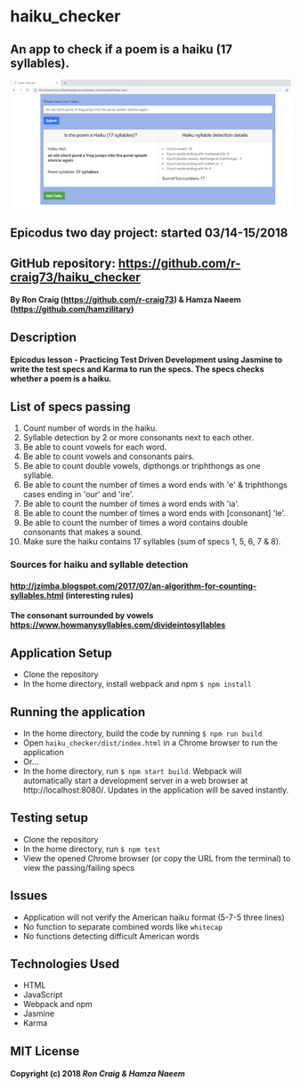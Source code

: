 # haiku_checker

## An app to check if a poem is a haiku (17 syllables).

<kbd><img src="./img/screen-shot.png" alt="Haiku Checker Screenshot"></kbd>

## Epicodus two day project: started 03/14-15/2018

## GitHub repository: https://github.com/r-craig73/haiku_checker

#### By Ron Craig (https://github.com/r-craig73) & Hamza Naeem (https://github.com/hamzilitary)

## Description
#### Epicodus lesson - Practicing Test Driven Development using Jasmine to write the test specs and Karma to run the specs.  The specs checks whether a poem is a haiku.

## List of specs passing
1. Count number of words in the haiku.
2. Syllable detection by 2 or more consonants next to each other.
3. Be able to count vowels for each word.
4. Be able to count vowels and consonants pairs.
5. Be able to count double vowels, dipthongs or triphthongs as one syllable.
6. Be able to count the number of times a word ends with 'e' & triphthongs cases ending in 'our' and 'ire'.
7. Be able to count the number of times a word ends with 'ia'.
8. Be able to count the number of times a word ends with [consonant] 'le'.
9. Be able to count the number of times a word contains double consonants that makes a sound.
10. Make sure the haiku contains 17 syllables (sum of specs 1, 5, 6, 7 & 8).

### Sources for haiku and syllable detection
#### http://jzimba.blogspot.com/2017/07/an-algorithm-for-counting-syllables.html (interesting rules)
#### The consonant surrounded by vowels https://www.howmanysyllables.com/divideintosyllables

## Application Setup
* Clone the repository
* In the home directory, install webpack and npm `$ npm install`

## Running the application
* In the home directory, build the code by running `$ npm run build`
* Open `haiku_checker/dist/index.html` in a Chrome browser to run the application
* Or...
* In the home directory, run `$ npm start build`.  Webpack will automatically start a development server in a web browser at http://localhost:8080/. Updates in the application will be saved instantly.

## Testing setup
* Clone the repository
* In the home directory, run `$ npm test`
* View the opened Chrome browser (or copy the URL from the terminal) to view the passing/failing specs

## Issues
* Application will not verify the American haiku format (5-7-5 three lines)
* No function to separate combined words like `whitecap`
* No functions detecting difficult American words

## Technologies Used
* HTML
* JavaScript
* Webpack and npm
* Jasmine
* Karma

## MIT License

#### Copyright (c) 2018 _Ron Craig & Hamza Naeem_
